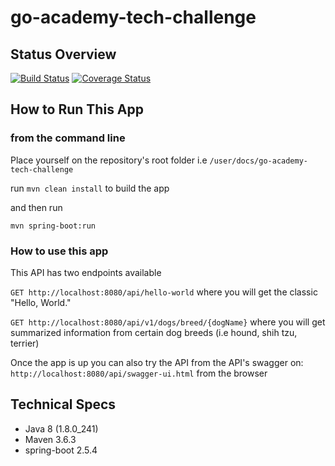 # go-academy-tech-challenge

## Status Overview 

[![Build Status](https://app.travis-ci.com/jonathan-briceno/go-academy-tech-challenge.svg?branch=main)](https://app.travis-ci.com/jonathan-briceno/go-academy-tech-challenge) [![Coverage Status](https://coveralls.io/repos/github/jonathan-briceno/go-academy-tech-challenge/badge.svg)](https://coveralls.io/github/jonathan-briceno/go-academy-tech-challenge)

## How to Run This App 

### from the command line 

Place yourself on the repository's root folder i.e ```/user/docs/go-academy-tech-challenge```

run ```mvn clean install``` to build the app 

and then run 

```mvn spring-boot:run```

### How to use this app 

This API has two endpoints available

```GET http://localhost:8080/api/hello-world``` where you will get the classic "Hello, World."

```GET http://localhost:8080/api/v1/dogs/breed/{dogName}``` where you will get summarized information from certain dog breeds (i.e hound, shih tzu, terrier)  

Once the app is up you can also try the API from the API's swagger on: ```http://localhost:8080/api/swagger-ui.html``` from the browser 

## Technical Specs

- Java 8 (1.8.0_241)
- Maven 3.6.3 
- spring-boot 2.5.4
